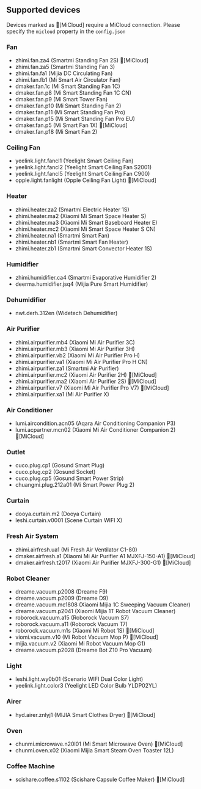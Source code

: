 ## Supported devices

Devices marked as 🔵[MiCloud] require a MiCloud connection. Please specify the `micloud` property in the `config.json`

### Fan
* zhimi.fan.za4 (Smartmi Standing Fan 2S) 🔵[MiCloud]
* zhimi.fan.za5 (Smartmi Standing Fan 3)
* zhimi.fan.fa1 (Mijia DC Circulating Fan)
* zhimi.fan.fb1 (Mi Smart Air Circulator Fan)
* dmaker.fan.1c (Mi Smart Standing Fan 1C)
* dmaker.fan.p8 (Mi Smart Standing Fan 1C CN)
* dmaker.fan.p9 (Mi Smart Tower Fan)
* dmaker.fan.p10 (Mi Smart Standing Fan 2)
* dmaker.fan.p11 (Mi Smart Standing Fan Pro)
* dmaker.fan.p15 (Mi Smart Standing Fan Pro EU)
* dmaker.fan.p5 (Mi Smart Fan 1X) 🔵[MiCloud]
* dmaker.fan.p18 (Mi Smart Fan 2)

### Ceiling Fan
* yeelink.light.fancl1 (Yeelight Smart Ceiling Fan)
* yeelink.light.fancl2 (Yeelight Smart Ceiling Fan S2001)
* yeelink.light.fancl5 (Yeelight Smart Ceiling Fan C900)
* opple.light.fanlight (Opple Ceiling Fan Light) 🔵[MiCloud]

### Heater
* zhimi.heater.za2 (Smartmi Electric Heater 1S)
* zhimi.heater.ma2 (Xiaomi Mi Smart Space Heater S)
* zhimi.heater.ma3 (Xiaomi Mi Smart Baseboard Heater E)
* zhimi.heater.mc2 (Xiaomi Mi Smart Space Heater S CN)
* zhimi.heater.na1 (Smartmi Smart Fan)
* zhimi.heater.nb1 (Smartmi Smart Fan Heater)
* zhimi.heater.zb1 (Smartmi Smart Convector Heater 1S)

### Humidifier
* zhimi.humidifier.ca4 (Smartmi Evaporative Humidifier 2)
* deerma.humidifier.jsq4 (Mijia Pure Smart Humidifier)

### Dehumidifier
* nwt.derh.312en (Widetech Dehumidifier)

### Air Purifier
* zhimi.airpurifier.mb4 (Xiaomi Mi Air Purifier 3C)
* zhimi.airpurifier.mb3 (Xiaomi Mi Air Purifier 3H)
* zhimi.airpurifier.vb2 (Xiaomi Mi Air Purifier Pro H)
* zhimi.airpurifier.va1 (Xiaomi Mi Air Purifier Pro H CN)
* zhimi.airpurifier.za1 (Smartmi Air Purifier)
* zhimi.airpurifier.mc2 (Xiaomi Air Purifier 2H) 🔵[MiCloud]
* zhimi.airpurifier.ma2 (Xiaomi Air Purifier 2S) 🔵[MiCloud]
* zhimi.airpurifier.v7 (Xiaomi Mi Air Purifier Pro V7) 🔵[MiCloud]
* zhimi.airpurifier.xa1 (Mi Air Purifier X)

### Air Conditioner
* lumi.aircondition.acn05 (Aqara Air Conditioning Companion P3)
* lumi.acpartner.mcn02 (Xiaomi Mi Air Conditioner Companion 2) 🔵[MiCloud]

### Outlet
* cuco.plug.cp1 (Gosund Smart Plug)
* cuco.plug.cp2 (Gosund Socket)
* cuco.plug.cp5 (Gosund Smart Power Strip)
* chuangmi.plug.212a01 (Mi Smart Power Plug 2)

### Curtain
* dooya.curtain.m2 (Dooya Curtain)
* leshi.curtain.v0001 (Scene Curtain WIFI X)

### Fresh Air System
* zhimi.airfresh.ua1 (Mi Fresh Air Ventilator C1-80)
* dmaker.airfresh.a1 (Xiaomi Mi Air Purifier A1 MJXFJ-150-A1) 🔵[MiCloud]
* dmaker.airfresh.t2017 (Xiaomi Air Purifier MJXFJ-300-G1) 🔵[MiCloud]

### Robot Cleaner
* dreame.vacuum.p2008 (Dreame F9)
* dreame.vacuum.p2009 (Dreame D9)
* dreame.vacuum.mc1808 (Xiaomi Mijia 1C Sweeping Vacuum Cleaner)
* dreame.vacuum.p2041 (Xiaomi Mijia 1T Robot Vacuum Cleaner)
* roborock.vacuum.a15 (Roborock Vacuum S7)
* roborock.vacuum.a11 (Roborock Vacuum T7)
* roborock.vacuum.m1s (Xiaomi Mi Robot 1S) 🔵[MiCloud]
* viomi.vacuum.v10 (Mi Robot Vacuum Mop P) 🔵[MiCloud]
* mijia.vacuum.v2 (Xiaomi Mi Robot Vacuum Mop G1)
* dreame.vacuum.p2028 (Dreame Bot Z10 Pro Vacuum)

### Light
* leshi.light.wy0b01 (Scenario WIFI Dual Color Light)
* yeelink.light.color3 (Yeelight LED Color Bulb YLDP02YL)

### Airer
* hyd.airer.znlyj1 (MIJIA Smart Clothes Dryer) 🔵[MiCloud]

### Oven
* chunmi.microwave.n20l01 (Mi Smart Microwave Oven) 🔵[MiCloud]
* chunmi.oven.x02 (Xiaomi Mijia Smart Steam Oven Toaster 12L)

### Coffee Machine
* scishare.coffee.s1102 (Scishare Capsule Coffee Maker) 🔵[MiCloud]
